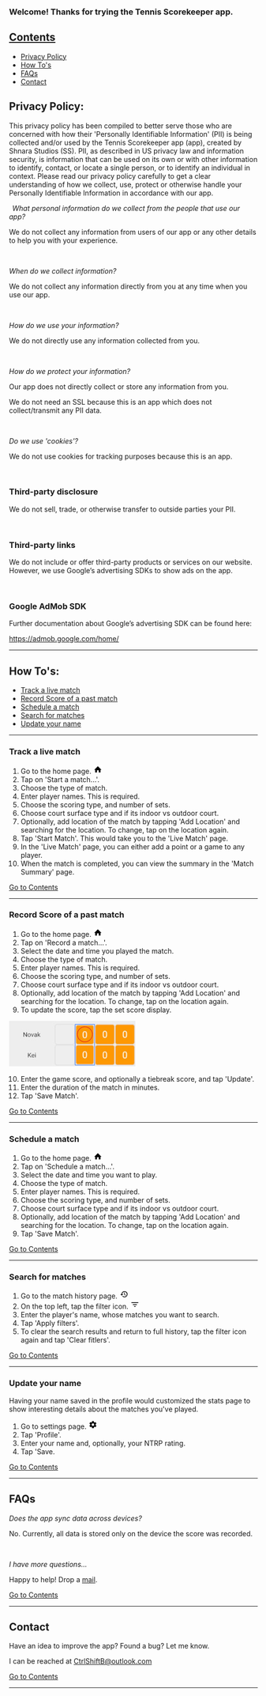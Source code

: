 ### Welcome!  Thanks for trying the Tennis Scorekeeper app.

## [Contents](#Contents)

 - [Privacy Policy](#Privacy-Policy)
 - [How To's](#How-To's:)
 - [FAQs](#FAQs)
 - [Contact](#Contact)

## Privacy Policy:

This privacy policy has been compiled to better serve those who are concerned with how their 'Personally Identifiable Information' (PII) is being collected and/or used by the Tennis Scorekeeper app (app), created by Shnara Studios (SS). PII, as described in US privacy law and information security, is information that can be used on its own or with other information to identify, contact, or locate a single person, or to identify an individual in context. Please read our privacy policy carefully to get a clear understanding of how we collect, use, protect or otherwise handle your Personally Identifiable Information in accordance with our app. 


  
*What personal information do we collect from the people that use our app?*

We do not collect any information from users of our app or any other details to help you with your experience. 

  

*When do we collect information?*

We do not collect any information directly from you at any time when you use our app. 

  

*How do we use your information?*

We do not directly use any information collected from you.  

  

*How do we protect your information?*

Our app does not directly collect or store any information from you.  

We do not need an SSL because this is an app which does not collect/transmit any PII data. 

  

*Do we use 'cookies'?*

We do not use cookies for tracking purposes because this is an app.  

  

### Third-party disclosure 

We do not sell, trade, or otherwise transfer to outside parties your PII. 

  

### Third-party links 

We do not include or offer third-party products or services on our website. However, we use Google’s advertising SDKs to show ads on the app.  

  

### Google AdMob SDK 

Further documentation about Google’s advertising SDK can be found here: 

https://admob.google.com/home/  

---



## How To's:

- [Track a live match](#Track-a-live-match)
- [Record Score of a past match](#Record-Score-of-a-past-match)
- [Schedule a match](#Schedule-a-match)
- [Search for matches](#Search-for-matches)
- [Update your name](#Update-your-name)

---

### Track a live match

1. Go to the home page. ![alt text][homeIcon]
2. Tap on 'Start a match...'.
3. Choose the type of match.
4. Enter player names.  This is required.
5. Choose the scoring type, and number of sets.
6. Choose court surface type and if its indoor vs outdoor court.
7. Optionally, add location of the match by tapping 'Add Location' and searching for the location.  To change, tap on the location again.
8. Tap 'Start Match'.  This would take you to the 'Live Match' page.
9. In the 'Live Match' page, you can either add a point or a game to any player.
10. When the match is completed, you can view the summary in the 'Match Summary' page.

[Go to Contents](#Contents)

---

### Record Score of a past match

1. Go to the home page. ![alt text][homeIcon]
2. Tap on 'Record a match...'.
3. Select the date and time you played the match.
4. Choose the type of match.
5. Enter player names.  This is required.
6. Choose the scoring type, and number of sets.
7. Choose court surface type and if its indoor vs outdoor court.
8. Optionally, add location of the match by tapping 'Add Location' and searching for the location.  To change, tap on the location again.
9. To update the score, tap the set score display.

![alt text][scoreControl]

10. Enter the game score, and optionally a tiebreak score, and tap 'Update'.
11. Enter the duration of the match in minutes.
12. Tap 'Save Match'.

[Go to Contents](#Contents)

---

### Schedule a match

1. Go to the home page. ![alt text][homeIcon]
2. Tap on 'Schedule a match...'.
3. Select the date and time you want to play.
4. Choose the type of match.
5. Enter player names.  This is required.
6. Choose the scoring type, and number of sets.
7. Choose court surface type and if its indoor vs outdoor court.
8. Optionally, add location of the match by tapping 'Add Location' and searching for the location.  To change, tap on the location again.
9. Tap 'Save Match'.

[Go to Contents](#Contents)

---

### Search for matches

1. Go to the match history page. ![alt text][historyIcon]
2. On the top left, tap the filter icon. ![alt text][filterIcon]
3. Enter the player's name, whose matches you want to search.
4. Tap 'Apply filters'.
5. To clear the search results and return to full history, tap the filter icon again and tap 'Clear fitlers'.

[Go to Contents](#Contents)

---

### Update your name

Having your name saved in the profile would customized the stats page to show interesting details about the matches you've played.

1. Go to settings page. ![alt text][settingsIcon]
2. Tap 'Profile'.
3. Enter your name and, optionally, your NTRP rating.
4. Tap 'Save.

[Go to Contents](#Contents)

---

## FAQs

*Does the app sync data across devices?*

No.  Currently, all data is stored only on the device the score was recorded.

<br />

*I have more questions...*

Happy to help!  Drop a [mail](mailto:CtrlShiftB@outlook.com).

[Go to Contents](#Contents)

---

## Contact

Have an idea to improve the app?  Found a bug?  Let me know.

I can be reached at [CtrlShiftB@outlook.com](mailto:CtrlShiftB@outlook.com)

[Go to Contents](#Contents)

---

[filterIcon]: ./images/filter_list_black_18dp.png "Filter"
[historyIcon]: ./images/history_black_18dp.png "History"
[homeIcon]: ./images/home_black_18dp.png "Home"
[settingsIcon]: ./images/settings_black_18dp.png "Settings"
[showChartIcon]: ./images/show_chart_black_18dp.png "Stats"
[scoreControl]: ./images/scoreControl.jpg "Score Control"
